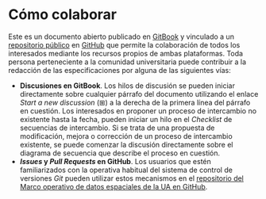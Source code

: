# Cómo colaborar

Este es un documento abierto publicado en [GitBook](https://www.gitbook.com) y vinculado a un [repositorio público](https://github.com/labgeo/ua-mods) en [GitHub](https://github.com) que permite la colaboración de todos los interesados mediante los recursos propios de ambas plataformas. Toda persona perteneciente a la comunidad universitaria puede contribuir a la redacción de las especificaciones por alguna de las siguientes vías:  
-  **Discusiones en GitBook**. Los hilos de discusión se pueden iniciar directamente sobre cualquier párrafo del documento utilizando el enlace *Start a new discussion* (⊞) a la derecha de la primera línea del párrafo en cuestión. Los interesados en proponer un proceso de intercambio no existente hasta la fecha, pueden iniciar un hilo en el *Checklist* de secuencias de intercambio. Si se trata de una propuesta de modificación, mejora o corrección de un proceso de intercambio existente, se puede comenzar la discusión directamente sobre el diagrama de secuencia que describe el proceso en cuestión.
-  ***Issues* y *Pull Requests* en GitHub**. Los usuarios que estén familiarizados con la operativa habitual del sistema de control de versiones *Git* pueden utilizar estos mecanismos en el [repositorio del Marco operativo de datos espaciales de la UA en GitHub](https://github.com/labgeo/ua-mods).